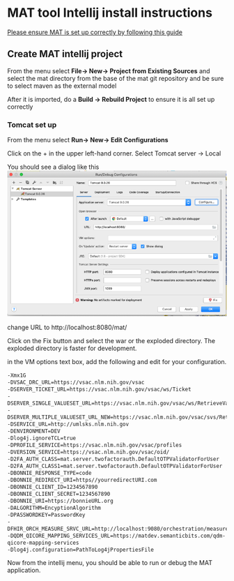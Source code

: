 # MAT tool Intellij install instructions

[Please ensure MAT is set up correctly by following this guide](README_SB.md)

## Create MAT intellij project

From the menu select **File-> New-> Project from Existing Sources** 
and select the mat directory from the base of the mat git repository and be sure to select maven as the external model

After it is imported, do a **Build -> Rebuild Project** to ensure it is all set up correctly

### Tomcat set up

From the menu select **Run-> New-> Edit Configurations** 

Click on the + in the upper left-hand corner. Select Tomcat server -> Local

You should see a dialog like this
![Intellij Tomcat Config Dialog ](tomcat_idea.png)

change URL to http://localhost:8080/mat/

Click on the Fix button and select the war or the exploded directory.
The exploded directory is faster for development.

in the VM options text box, add the following and edit for your configuration.

```
-Xmx1G 
-DVSAC_DRC_URL=https://vsac.nlm.nih.gov/vsac
-DSERVER_TICKET_URL=https://vsac.nlm.nih.gov/vsac/ws/Ticket
-DSERVER_SINGLE_VALUESET_URL=https://vsac.nlm.nih.gov/vsac/ws/RetrieveValueSet? 
-DSERVER_MULTIPLE_VALUESET_URL_NEW=https://vsac.nlm.nih.gov/vsac/svs/RetrieveMultipleValueSets? 
-DSERVICE_URL=http://umlsks.nlm.nih.gov 
-DENVIRONMENT=DEV 
-Dlog4j.ignoreTCL=true 
-DPROFILE_SERVICE=https://vsac.nlm.nih.gov/vsac/profiles 
-DVERSION_SERVICE=https://vsac.nlm.nih.gov/vsac/oid/ 
-D2FA_AUTH_CLASS=mat.server.twofactorauth.DefaultOTPValidatorForUser 
-D2FA_AUTH_CLASS1=mat.server.twofactorauth.DefaultOTPValidatorForUser 
-DBONNIE_RESPONSE_TYPE=code 
-DBONNIE_REDIRECT_URI=https//yourredirectURI.com 
-DBONNIE_CLIENT_ID=1234567890 
-DBONNIE_CLIENT_SECRET=1234567890
-DBONNIE_URI=https://bonnieURL.org 
-DALGORITHM=EncyptionAlgorithm 
-DPASSWORDKEY=PasswordKey
-DFHIR_ORCH_MEASURE_SRVC_URL=http://localhost:9080/orchestration/measure
-DQDM_QICORE_MAPPING_SERVICES_URL=https://matdev.semanticbits.com/qdm-qicore-mapping-services
-Dlog4j.configuration=PathToLog4jPropertiesFile
```

Now from the intellij menu, you should be able to run or debug the MAT application.






 





